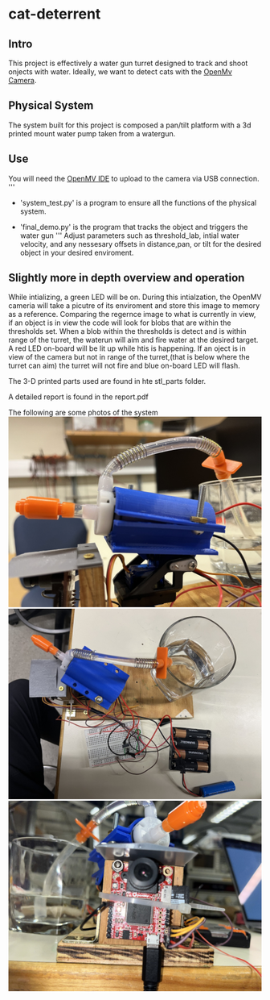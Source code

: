 # cat-deterrent
## Intro
This project is effectively a water gun turret designed to track and shoot onjects with water. Ideally, we want to detect cats with the [OpenMv Camera](https://openmv.io/).

## Physical System
The system built for this project is composed a pan/tilt platform with a 3d printed mount water pump taken from a watergun.

## Use
You will need the [OpenMV IDE](https://openmv.io/pages/download) to upload to the camera via USB connection.
'''
- 'system_test.py' is a program to ensure all the functions of the physical system. 

- 'final_demo.py' is the program that tracks the object and triggers the water gun
'''
Adjust parameters such as threshold_lab, intial water velocity, and any nessesary offsets in distance,pan, or tilt for the desired object in your desired enviroment.

## Slightly more in depth overview and operation 
While intializing, a green LED will be on. During this intialzation, the OpenMV cameria will take a picutre of its enviroment and store this image to memory as a reference. Comparing the regernce image to what is currently in view, if an object is in view the code will look for blobs that are within the thresholds set. When a blob within the thresholds is detect and is within range of the turret, the waterun will aim and fire water at the desired target. A red LED on-board will be lit up while htis is happening. If an oject is in view of the camera but not in range of the turret,(that is below where the turret can aim) the turret will not fire and blue on-board LED will flash.

The 3-D printed parts used are found in hte stl_parts folder.

A detailed report is found in the report.pdf

The following are some photos of the system
![side view](project_photos/actual_plate.jpg)
![top view](project_photos/top_view.jpg)
![front view](project_photos/front_view.jpg)